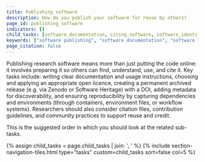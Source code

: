 ```yaml
---
title: Publishing software
description: How do you publish your software for reuse by others?
page_id: publishing_software
indicators: []
child_tasks: [software_documentation, citing_software, software_identifiers, software_metadata, citing_software, archiving_software, packaging_releasing_software] 
keywords: ["software publishing", "software documentation", "software license", "software licence", "publish software", "software packaging", "software citation", "software identifiers", "software archiving"]
page_citation: false
---
```


Publishing research software means more than just putting the code online: it involves preparing it so others can find, understand, use, and cite it. 
Key tasks include: writing clear documentation and usage instructions, choosing and applying an appropriate open licence, creating a permanent archived release (e.g. via Zenodo or Software Heritage) with a DOI, adding metadata for discoverability, and ensuring reproducibility by capturing dependencies and environments (through containers, environment files, or workflow systems). 
Researchers should also consider citation files, contribution guidelines, and community practices to support reuse and credit.

This is the suggested order in which you should look at the related sub-tasks.

{% assign child_tasks = page.child_tasks | join: ', ' %}
{% include section-navigation-tiles.html type="tasks" custom=child_tasks sort=false col=5 %}
